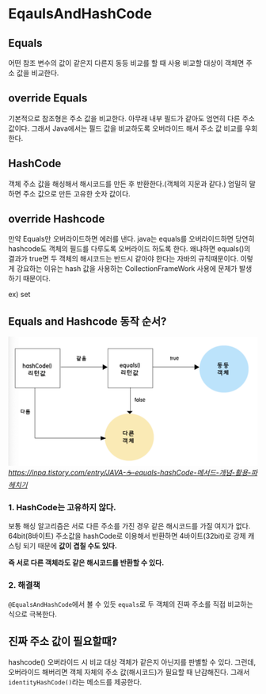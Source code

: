 # EqaulsAndHashCode
## Equals
어떤 참조 변수의 값이 같은지 다른지 동등 비교를 할 때 사용
비교할 대상이 객체면 주소 값을 비교한다. 

## override Equals
기본적으로 참조형은 주소 값을 비교한다. 아무래 내부 필드가 같아도 엄연히 다른 주소 값이다. 그래서 Java에서는 필드 값을 비교하도록 오버라이드 해서 주소 값 비교를 
우회한다.

## HashCode
객체 주소 값을 해싱해서 해시코드를 만든 후 반환한다.(객체의 지문과 같다.)
엄밀히 말하면 주소 값으로 만든 고유한 숫자 값이다.

## override Hashcode
만약 Equals만 오버라이드하면 에러를 낸다. java는 equals를 오버라이드하면 당연히 hashcode도 객체의 필드를 다루도록 오버라이드 하도록 한다.
왜냐하면 equals()의 결과가 true면 두 객체의 해시코드는 반드시 같아야 한다는 자바의 규칙때문이다.
이렇게 강요하는 이유는 hash 값을 사용하는 CollectionFrameWork 사용에 문제가 발생하기 때문이다.

ex) set

## Equals and Hashcode 동작 순서?

![](images/eqAndHsh.png)
<cite>https://inpa.tistory.com/entry/JAVA-☕-equals-hashCode-메서드-개념-활용-파헤치기</cite>


### 1. HashCode는 고유하지 않다.
보통 해싱 알고리즘은 서로 다른 주소를 가진 경우 같은 해시코드를 가질 여지가 없다. 64bit(8바이트) 주소값을 hashCode로 이용해서 반환하면
4바이트(32bit)로 강제 캐스팅 되기 때문에 <strong>값이 겹칠 수도 있다.</strong>

<strong> 즉 서로 다른 객체라도 같은 해시코드를 반환할 수 있다. </strong>

### 2. 해결책
`@EqualsAndHashCode`에서 볼 수 있듯 `equals`로 두 객체의 진짜 주소를 직접 비교하는 식으로 극복한다.


## 진짜 주소 값이 필요할때? 
hashcode() 오버라이드 시 비교 대상 객체가 같은지 아닌지를 판별할 수 있다. 그런데, 오버라이드 해버리면 객체 자체의 주소 값(해시코드)가 필요할 때 난감해진다.
그래서 `identityHashCode()`라는 메소드를 제공한다.